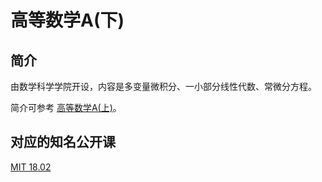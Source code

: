 # 高等数学A(下)

## 简介

由数学科学学院开设，内容是多变量微积分、一小部分线性代数、常微分方程。

简介可参考 [高等数学A(上)](./cs?id=高等数学a上)。

## 对应的知名公开课

[MIT 18.02](https://csdiy.wiki/数学基础/MITmaths/)